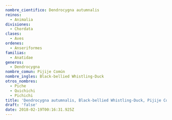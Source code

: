 ```yaml
---
nombre_cientifico: Dendrocygna autumnalis
reinos:
  - Animalia
divisiones:
  - Chordata
clases:
  - Aves
ordenes:
  - Anseriformes
familias:
  - Anatidae
generos:
  - Dendrocygna
nombre_comun: Pijije Común
nombre_ingles: Black-bellied Whistling-Duck
otros_nombres:
  - Piche
  - Quichichi
  - Pichichi
title: 'Dendrocygna autumnalis, Black-bellied Whistling-Duck, Pijije Común'
draft: 'false'
date: 2018-02-19T00:16:31.925Z
---
```


